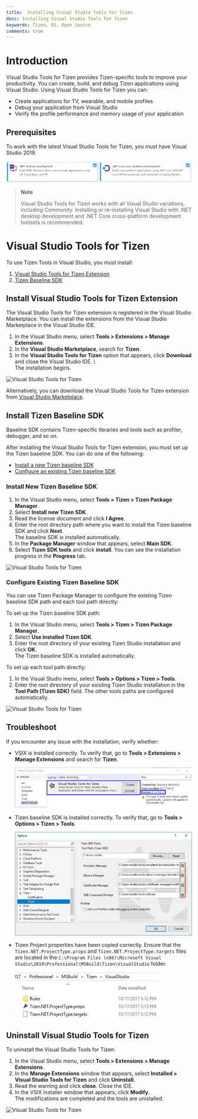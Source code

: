 ```yaml
---
title:  Installing Visual Studio Tools For Tizen 
desc: Installing Visual Studio Tools For Tizen 
keywords: Tizen, OS, Open Source
comments: true
---
```


# Introduction

Visual Studio Tools for Tizen provides Tizen-specific tools to improve your productivity. You can create, build, and debug Tizen applications using Visual Studio. Using Visual Studio Tools for Tizen you can:
- Create applications for TV, wearable, and mobile profiles
- Debug your application from Visual Studio
- Verify the profile performance and memory usage of your application

## Prerequisites

To work with the latest Visual Studio Tools for Tizen, you must have Visual Studio 2019.

![Visual Studio Tools for Tizen](media/prerequisite-vs.png)

> **Note**
>
> Visual Studio Tools for Tizen works with all Visual Studio variations, including Community. Installing or re-installing Visual Studio with .NET desktop development and .NET Core cross-platform development toolsets is recommended.

# Visual Studio Tools for Tizen 

To use Tizen Tools in Visual Studio, you must install:

1. [Visual Studio Tools for Tizen Extension](#installing-visual-studio-tools-for-tizen-extension )
2. [Tizen Baseline SDK](#install-tizen-baseline-sdk)

<a name="install"></a>
## Install Visual Studio Tools for Tizen Extension 

The Visual Studio Tools for Tizen extension is registered in the Visual Studio Marketplace. You can install the extensions from the Visual Studio Marketplace in the Visual Studio IDE.

1. In the Visual Studio menu, select **Tools > Extensions > Manage Extensions**.
2. In the **Visual Studio Marketplace**, search for **Tizen**.  
3. In the **Visual Studio Tools for Tizen** option that appears, click **Download** and close the Visual Studio IDE. \   
   The installation begins.

![Visual Studio Tools for Tizen](media/v1-install-tools.gif)

Alternatively, you can download the Visual Studio Tools for Tizen extension from [Visual Studio Marketplace](https://marketplace.visualstudio.com/items?itemName=tizen.VisualStudioToolsforTizen).

## Install Tizen Baseline SDK

Baseline SDK contains Tizen-specific libraries and tools such as profiler, debugger, and so on.

After installing the Visual Studio Tools for Tizen extension, you must set up the Tizen baseline SDK. You can do one of the following:

- [Install a new Tizen baseline SDK](#install-new-tizen-baseline-sdk)
- [Configure an existing Tizen baseline SDK](#configure-existing-tizen-baseline-sdk)

### Install New Tizen Baseline SDK

1. In the Visual Studio menu, select **Tools > Tizen > Tizen Package Manager**.
2. Select **Install new Tizen SDK**.
3. Read the license document and click **I Agree**.
4. Enter the root directory path where you want to install the Tizen baseline SDK and click **Next**. \
   The baseline SDK is installed automatically.
5. In the **Package Manager** window that appears, select **Main SDK**.
6. Select **Tizen SDK tools** and click **install**. You can see the installation progress in the **Progress** tab.

![Visual Studio Tools for Tizen](media/v2-install-baseline-sdk.gif)

### Configure Existing Tizen Baseline SDK

You can use Tizen Package Manager to configure the existing Tizen baseline SDK path and each tool path directly:

To set up the Tizen baseline SDK path:

1. In the Visual Studio menu, select **Tools > Tizen > Tizen Package Manager**.
2. Select **Use installed Tizen SDK**.
3. Enter the root directory of your existing Tizen Studio installation and click **OK**. \
   The Tizen baseline SDK is installed automatically.

To set up each tool path directly:

1. In the Visual Studio menu, select **Tools > Options > Tizen > Tools**.
2. Enter the root directory of your existing Tizen Studio installation in the **Tool Path (Tizen SDK)** field.
   The other tools paths are configured automatically.
	
![Visual Studio Tools for Tizen](media/v3-install-existing-sdk.gif)
  
## Troubleshoot

If you encounter any issue with the installation, verify whether:

- VSIX is installed correctly. To verify that, go to **Tools > Extensions > Manage Extensions** and search for **Tizen**.

  ![Check VSIX](media/cps-extension-and-updates.png)

- Tizen baseline SDK is installed correctly. To verify that, go to **Tools &gt; Options &gt; Tizen &gt; Tools**.

  ![Check the SDK tool path](media/howtoinstall-checktoolpath.png)

- Tizen Project properties have been copied correctly. Ensure that the `Tizen.NET.ProjectType.props` and `Tizen.NET.ProjectType.targets` files are located in the `C:\Program Files (x86)\Microsoft Visual Studio\2019\Professional\MSBuild\Tizen\VisualStudio` folder.

  ![Project Property](media/cps-project-property.png)

## Uninstall Visual Studio Tools for Tizen

To uninstall the Visual Studio Tools for Tizen:

1. In the Visual Studio menu, select **Tools > Extensions > Manage Extensions**.
2. In the **Manage Extensions** window that appears, select **Installed > Visual Studio Tools for Tizen** and click **Uninstall**.
3. Read the warning and click **close**. Close the IDE. 
4. In the VSIX Installer window that appears, click **Modify**. \
   The modifications are completed and the tools are unistalled.

![Visual Studio Tools for Tizen](media/v4-uninstall-tools.gif)
